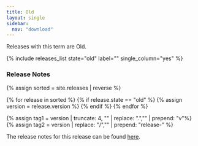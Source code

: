 ```yaml
---
title: Old
layout: single
sidebar:
  nav: "download"
---
```


Releases with this term are Old.

{% include releases_list state="old" label="" single_column="yes" %}

### Release Notes

{% assign sorted = site.releases | reverse %}

{% for release in sorted %}
{% if release.state == "old" %}
{% assign version = release.version %}
{% endif %}
{% endfor %}

{% assign tag1 = version | truncate: 4, "" | replace: ".","" | prepend: "v"%}
{% assign tag2 = version | replace: "/","" | prepend: "release-" %}

The release notes for this release can be found [here](https://root.cern/doc/{{tag1}}/release-notes.html#{{tag2}}).
